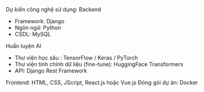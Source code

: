 Dự kiến công nghệ sử dụng:
Backend
+ Framework: Django
+ Ngôn ngữ: Python
+ CSDL: MySQL
  
Huấn luyện AI
+ Thư viện học sâu : TensorFlow / Keras / PyTorch
+ Thư viện tinh chỉnh dữ liệu (fine-tune): HuggingFace Transformers
+ API: Django Rest Framework
  
Frontend: HTML, CSS, JScript, React.js hoặc Vue.js
Đóng gói dự án: Docker

